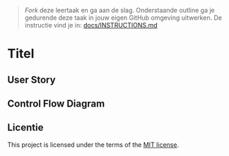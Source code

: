 > _Fork_ deze leertaak en ga aan de slag. Onderstaande outline ga je gedurende deze taak in jouw eigen GitHub omgeving uitwerken. De instructie vind je in: [docs/INSTRUCTIONS.md](docs/INSTRUCTIONS.md)

# Titel
<!-- Geef je project een titel en schrijf in één zin wat het is -->

## User Story
<!-- Schrijf hier de User Story waar de Activity Diagram over gaat-->

## Control Flow Diagram
<!-- Toon de Control Flow en leg de pseudo-code uit -->


## Licentie

This project is licensed under the terms of the [MIT license](./LICENSE).

